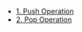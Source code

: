 - [1. Push Operation](1__Push_Operation/readme.md) 
- [2. Pop Operation](2__Pop_Operation/readme.md) 
